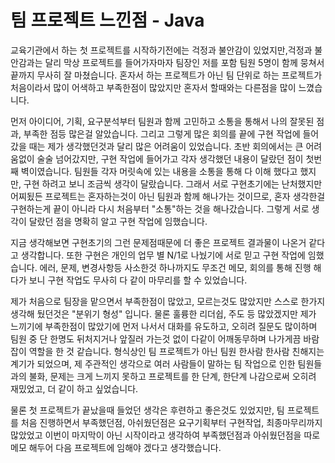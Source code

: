 # 팀 프로젝트 느낀점 - Java

교육기관에서 하는 첫 프로젝트를 시작하기전에는 걱정과 불안감이 있었지만,걱정과 불안감과는 달리 막상 프로젝트를 들어가자마자 팀장인 저를 포함 팀원 5명이 함께 뭉쳐서 끝까지 무사히 잘 마쳤습니다. 혼자서 하는 프로젝트가 아닌 팀 단위로 하는 프로젝트가 처음이라서 많이 어색하고 부족한점이 많았지만 혼자서 할때와는 다른점을 많이 느꼈습니다. 

먼저 아이디어, 기획, 요구분석부터 팀원과 함께 고민하고 소통을 통해서 나의 잘못된 점과, 부족한 점등 많은걸 알았습니다. 그리고 그렇게 많은 회의를 끝에 구현 작업에 들어갔을 때는 제가 생각했던것과 달리 많은 어려움이 있었습니다. 초반 회의에서는 큰 어려움없이 술술 넘어갔지만, 구현 작업에 들어가고 각자 생각했던 내용이 달랐던 점이 첫번째 벽이였습니다. 팀원들 각자 머릿속에 있는 내용을 소통을 통해 다 이해 했다고 했지만, 구현 하려고 보니 조금씩 생각이 달랐습니다. 그래서 서로 구현초기에는 난처했지만 어찌됬든 프로젝트는 혼자하는것이 아닌 팀원과 함께 해나가는 것이므로, 혼자 생각한걸 구현하는게 끝이 아니라 다시 처음부터 "소통"하는 것을 해나갔습니다. 그렇게 서로 생각이 달랐던 점을 명확히 알고 구현 작업에 임했습니다. 

지금 생각해보면 구현초기의 그런 문제점때문에 더 좋은 프로젝트 결과물이 나온거 같다고 생각합니다. 또한 구현은 개인의 업무 별 N/1로 나눴기에 서로 믿고 구현 작업에 임했습니다. 에러, 문제, 변경사항등 사소한것 하나까지도 무조건 메모, 회의를 통해 진행 해다가 보니 구현 작업도 무사히 다 같이 마무리를 할 수 있었습니다.

제가 처음으로 팀장을 맡으면서 부족한점이 많았고, 모르는것도 많았지만 스스로 한가지 생각해 뒀던것은 "분위기 형성" 입니다. 물론 훌륭한 리더쉽, 주도 등 많았겠지만 제가 느끼기에 부족한점이 많았기에 먼저 나서서 대화를 유도하고, 오히려 질문도 많이하며 팀원 중 단 한명도 뒤처지거나 앞질러 가는것 없이 다같이 어깨동무하며 나가게끔 바람잡이 역할을 한 것 같습니다. 형식상인 팀 프로젝트가 아닌 팀원 한사람 한사람 친해지는 계기가 되었으며, 제 주관적인 생각으로 여러 사람들이 말하는 팀 작업으로 인한 팀원들과의 불화, 문제는 크게 느끼지 못하고 프로젝트를 한 단계, 한단계 나감으로써 오히려 재밌었고, 더 같이 하고 싶었습니다. 

물론 첫 프로젝트가 끝났을때 들었던 생각은 후련하고 좋은것도 있었지만, 팀 프로젝트를 처음 진행하면서 부족했던점, 아쉬웠던점은 요구기획부터 구현작업, 최종마무리까지 많았었고 이번이 마지막이 아닌 시작이라고 생각하여 부족했던점과 아쉬웠던점을 따로 메모 해두어 다음 프로젝트에 임해야 겠다고 생각했습니다.
